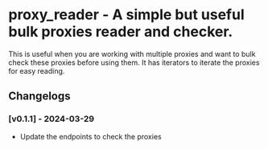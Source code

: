 


# proxy_reader - A simple but useful bulk proxies reader and checker.

This is useful when you are working with multiple proxies and want to bulk check
these proxies before using them.
It has iterators to iterate the proxies for easy reading.


## Changelogs



### [v0.1.1] - 2024-03-29

*   Update the endpoints to check the proxies